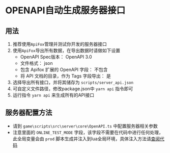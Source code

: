 # OPENAPI自动生成服务器接口

## 用法
1. 推荐使用`ApiFox`管理并测试你开发的服务器接口
2. 使用`ApiFox`导出所有数据，在导出数据时请做如下设置
    - OpenAPI Spec版本： OpenAPI 3.0
    - 文件格式： json
    - 包含 Apifox 扩展的 OpenAPI 字段： 不包含
    - 将 API 文档的目录，作为 Tags 字段导出： 是
3. 选择导出所有接口，并将其储存为 `scripts/server_api.json`
4. 可自定义文件路径，修改package.json中 `yarn api` 指令即可
5. 运行指令 `yarn api` 来生成所有的API接口

## 服务器配置方法
- 请到 `game\scripts\src\server\core\OpenAPI.ts` 中配置服务器相关参数
- 注意里面的 `ONLINE_TEST_MODE` 字段，该字段不需要在代码中进行任何处理，此全局变量会由 `prod` 脚本生成并注入到lua全局环境，具体注入方法请[查阅代码](https://github.com/XavierCHN/x-template/blob/master/scripts/publish.ts#L91)
